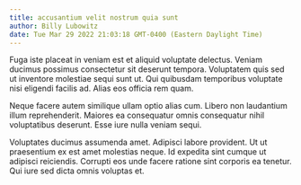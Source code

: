 ```yaml
---
title: accusantium velit nostrum quia sunt
author: Billy Lubowitz
date: Tue Mar 29 2022 21:03:18 GMT-0400 (Eastern Daylight Time)
---
```

Fuga iste placeat in veniam est et aliquid voluptate delectus. Veniam ducimus possimus consectetur sit deserunt tempora. Voluptatem quis sed ut inventore molestiae sequi sunt ut. Qui quibusdam temporibus voluptate nisi eligendi facilis ad. Alias eos officia rem quam.

 Neque facere autem similique ullam optio alias cum. Libero non laudantium illum reprehenderit. Maiores ea consequatur omnis consequatur nihil voluptatibus deserunt. Esse iure nulla veniam sequi.

 Voluptates ducimus assumenda amet. Adipisci labore provident. Ut ut praesentium ex est amet molestias neque. Id expedita sint cumque ut adipisci reiciendis. Corrupti eos unde facere ratione sint corporis ea tenetur. Qui iure sed dicta omnis voluptas et.
